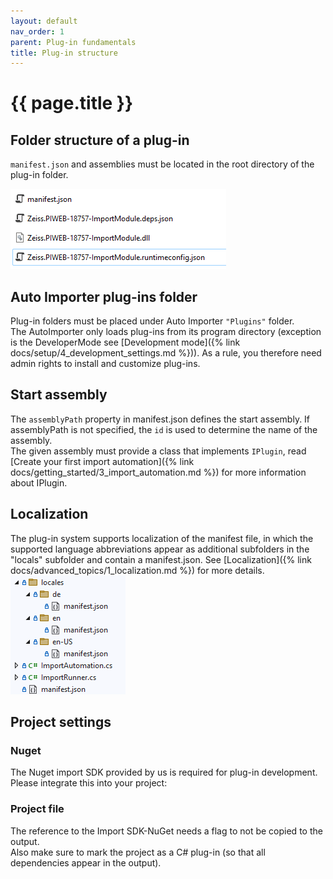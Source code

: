 ```yaml
---
layout: default
nav_order: 1
parent: Plug-in fundamentals
title: Plug-in structure
---
```


<!---
Ziele:
- allgemeinen Aufbau eines Plug-ins beschreiben

Inhalt:
- Grundstruktur
    - Ordner mit Manifest und Assemblies
- wo sucht AI nach Plug-ins
- Manifest referenziert das Einstiegs-Assembly (direkt oder indirekt)
- Einstiegs-Assembly muss Implementierung von IPlugin haben
- Manifest-Übersetzung in Unterordnern erwähnen
- C#-Projektdatei beschreiben
    - SDK-NuGet referenzieren
    - WICHTIG: Referenz auf SDK-NuGet braucht Flag, um nicht in die Ausgabe kopiert zu werden
    - Flag in Projekteigenschaften, um zu markieren, dass es ein C#-Plug-in ist (damit alle Abhängigkeiten in die Ausgabe gelegt werden)
--->

# {{ page.title }}

## Folder structure of a plug-in
`manifest.json` and assemblies must be located in the root directory of the plug-in folder.

![Folder structure](../../assets/images/plugin_fundamentals/1_folder.png "Folder structure")

## Auto Importer plug-ins folder
Plug-in folders must be placed under Auto Importer `"Plugins"` folder.\
The AutoImporter only loads plug-ins from its program directory (exception is the DeveloperMode see [Development mode]({% link docs/setup/4_development_settings.md %})). As a rule, you therefore need admin rights to install and customize plug-ins.

## Start assembly
The `assemblyPath` property in manifest.json defines the start assembly. If assemblyPath is not specified, the `id` is used to determine the name of the assembly.\
The given assembly must provide a class that implements `IPlugin`, read [Create your first import automation]({% link docs/getting_started/3_import_automation.md %}) for more information about IPlugin.

## Localization
The plug-in system supports localization of the manifest file, in which the supported language abbreviations appear as additional subfolders in the "locals" subfolder and contain a manifest.json. See [Localization]({% link docs/advanced_topics/1_localization.md %}) for more details.\
![Localization](../../assets/images/plugin_fundamentals/1_localization.png "Localization")

## Project settings
### Nuget
The Nuget import SDK provided by us is required for plug-in development. Please integrate this into your project:
<!-- NuGet Link, off. Repo? -->

### Project file
The reference to the Import SDK-NuGet needs a flag to not be copied to the output.\
Also make sure to mark the project as a C# plug-in (so that all dependencies appear in the output).